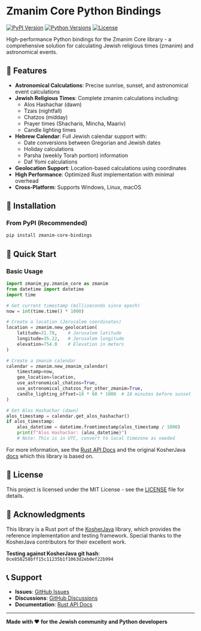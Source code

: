 # Zmanim Core Python Bindings

[![PyPI Version](https://img.shields.io/pypi/v/zmanim-core-bindings)](https://pypi.org/project/zmanim-core-bindings/)
[![Python Versions](https://img.shields.io/pypi/pyversions/zmanim-core-bindings)](https://pypi.org/project/zmanim-core-bindings/)
[![License](https://img.shields.io/badge/license-MIT-blue.svg)](LICENSE)

High-performance Python bindings for the Zmanim Core library - a comprehensive solution for calculating Jewish religious times (zmanim) and astronomical events.

## 🌟 Features

- **Astronomical Calculations**: Precise sunrise, sunset, and astronomical event calculations
- **Jewish Religious Times**: Complete zmanim calculations including:
  - Alos Hashachar (dawn)
  - Tzais (nightfall)
  - Chatzos (midday)
  - Prayer times (Shacharis, Mincha, Maariv)
  - Candle lighting times
- **Hebrew Calendar**: Full Jewish calendar support with:
  - Date conversions between Gregorian and Jewish dates
  - Holiday calculations
  - Parsha (weekly Torah portion) information
  - Daf Yomi calculations
- **Geolocation Support**: Location-based calculations using coordinates
- **High Performance**: Optimized Rust implementation with minimal overhead
- **Cross-Platform**: Supports Windows, Linux, macOS

## 🚀 Installation

### From PyPI (Recommended)

```bash
pip install zmanim-core-bindings
```

## 📖 Quick Start

### Basic Usage

```python
import zmanim_py.zmanim_core as zmanim
from datetime import datetime
import time

# Get current timestamp (milliseconds since epoch)
now = int(time.time() * 1000)

# Create a location (Jerusalem coordinates)
location = zmanim.new_geolocation(
    latitude=31.78,    # Jerusalem latitude
    longitude=35.22,   # Jerusalem longitude
    elevation=754.0    # Elevation in meters
)

# Create a zmanim calendar
calendar = zmanim.new_zmanim_calendar(
    timestamp=now,
    geo_location=location,
    use_astronomical_chatzos=True,
    use_astronomical_chatzos_for_other_zmanim=True,
    candle_lighting_offset=18 * 60 * 1000  # 18 minutes before sunset
)

# Get Alos Hashachar (dawn)
alos_timestamp = calendar.get_alos_hashachar()
if alos_timestamp:
    alos_datetime = datetime.fromtimestamp(alos_timestamp / 1000)
    print(f"Alos Hashachar: {alos_datetime}")
    # Note: This is in UTC, convert to local timezone as needed
```

For more information, see the [Rust API Docs](https://docs.rs/zmanim-core) and the original KosherJava [docs](https://github.com/KosherJava/KosherJava/blob/master/README.md) which this library is based on.

## 📄 License

This project is licensed under the MIT License - see the [LICENSE](LICENSE) file for details.

## 🙏 Acknowledgments

This library is a Rust port of the [KosherJava](https://github.com/KosherJava/KosherJava) library, which provides the reference implementation and testing framework. Special thanks to the KosherJava contributors for their excellent work.

**Testing against KosherJava git hash**: `0ce858258bff15c11235b1f1063d2eb0ef22b994`

## 📞 Support

- **Issues**: [GitHub Issues](https://github.com/dickermoshe/zmanim-core/issues)
- **Discussions**: [GitHub Discussions](https://github.com/dickermoshe/zmanim-core/discussions)
- **Documentation**: [Rust API Docs](https://docs.rs/zmanim-core)

---

**Made with ❤️ for the Jewish community and Python developers**
